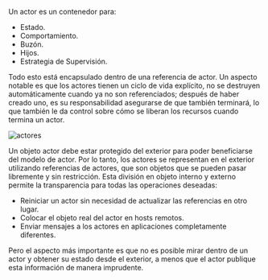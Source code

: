 
Un actor es un contenedor para:
 + Estado.
 + Comportamiento. 
 + Buzón.
 + Hijos.
 + Estrategia de Supervisión. 
 
Todo esto está encapsulado dentro de una referencia de actor. Un aspecto notable es que los actores tienen un ciclo de vida explícito, no se destruyen automáticamente cuando ya no son referenciados; después de haber creado uno, es su responsabilidad asegurarse de que también terminará, lo que también le da control sobre cómo se liberan los recursos cuando termina un actor.

 ![actores](https://getakka.net/images/actor.png)

Un objeto actor debe estar protegido del exterior para poder beneficiarse del modelo de actor. Por lo tanto, los actores se representan en el exterior utilizando referencias de actores, que son objetos que se pueden pasar libremente y sin restricción. Esta división en objeto interno y externo permite la transparencia para todas las operaciones deseadas: 
 + Reiniciar un actor sin necesidad de actualizar las referencias en otro lugar.
 + Colocar el objeto real del actor en hosts remotos.
 + Enviar mensajes a los actores en aplicaciones completamente diferentes. 

Pero el aspecto más importante es que no es posible mirar dentro de un actor y obtener su estado desde el exterior, a menos que el actor publique esta información de manera imprudente.
